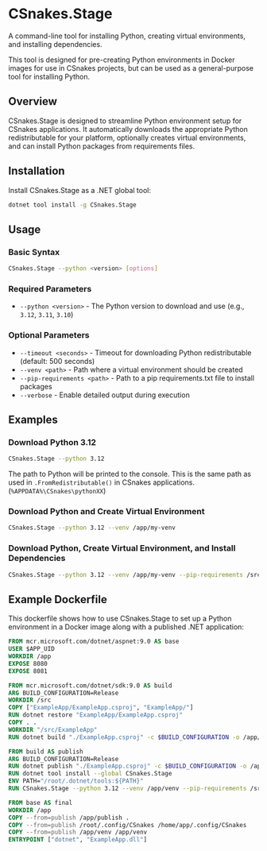 # CSnakes.Stage

A command-line tool for installing Python, creating virtual environments, and installing dependencies.

This tool is designed for pre-creating Python environments in Docker images for use in CSnakes projects, but can be used as a general-purpose tool for installing Python. 

## Overview

CSnakes.Stage is designed to streamline Python environment setup for CSnakes applications. It automatically downloads the appropriate Python redistributable for your platform, optionally creates virtual environments, and can install Python packages from requirements files.

## Installation

Install CSnakes.Stage as a .NET global tool:

```bash
dotnet tool install -g CSnakes.Stage
```

## Usage

### Basic Syntax

```bash
CSnakes.Stage --python <version> [options]
```

### Required Parameters

- `--python <version>` - The Python version to download and use (e.g., `3.12`, `3.11`, `3.10`)

### Optional Parameters

- `--timeout <seconds>` - Timeout for downloading Python redistributable (default: 500 seconds)
- `--venv <path>` - Path where a virtual environment should be created
- `--pip-requirements <path>` - Path to a pip requirements.txt file to install packages
- `--verbose` - Enable detailed output during execution

## Examples

### Download Python 3.12

```bash
CSnakes.Stage --python 3.12
```

The path to Python will be printed to the console. This is the same path as used in `.FromRedistributable()` in CSnakes applications. (`%APPDATA%\CSnakes\pythonXX`)


### Download Python and Create Virtual Environment

```bash
CSnakes.Stage --python 3.12 --venv /app/my-venv
```

### Download Python, Create Virtual Environment, and Install Dependencies

```bash
CSnakes.Stage --python 3.12 --venv /app/my-venv --pip-requirements /src/requirements.txt
```

## Example Dockerfile

This dockerfile shows how to use CSnakes.Stage to set up a Python environment in a Docker image along with a published .NET application:

```dockerfile
FROM mcr.microsoft.com/dotnet/aspnet:9.0 AS base
USER $APP_UID
WORKDIR /app
EXPOSE 8080
EXPOSE 8081

FROM mcr.microsoft.com/dotnet/sdk:9.0 AS build
ARG BUILD_CONFIGURATION=Release
WORKDIR /src
COPY ["ExampleApp/ExampleApp.csproj", "ExampleApp/"]
RUN dotnet restore "ExampleApp/ExampleApp.csproj"
COPY . .
WORKDIR "/src/ExampleApp"
RUN dotnet build "./ExampleApp.csproj" -c $BUILD_CONFIGURATION -o /app/build

FROM build AS publish
ARG BUILD_CONFIGURATION=Release
RUN dotnet publish "./ExampleApp.csproj" -c $BUILD_CONFIGURATION -o /app/publish /p:UseAppHost=false
RUN dotnet tool install --global CSnakes.Stage
ENV PATH="/root/.dotnet/tools:${PATH}"
RUN CSnakes.Stage --python 3.12 --venv /app/venv --pip-requirements /src/ExampleApp/requirements.txt --verbose

FROM base AS final
WORKDIR /app
COPY --from=publish /app/publish .
COPY --from=publish /root/.config/CSnakes /home/app/.config/CSnakes
COPY --from=publish /app/venv /app/venv
ENTRYPOINT ["dotnet", "ExampleApp.dll"]
```
